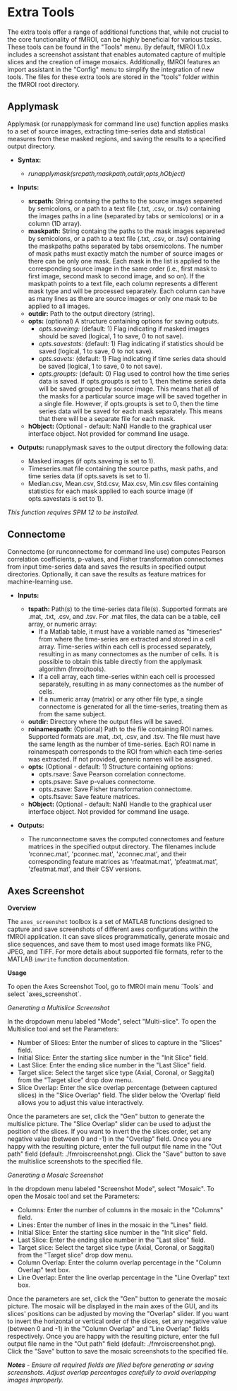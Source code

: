 Extra Tools
============
The extra tools offer a range of additional functions that, while not crucial to the core functionality of fMROI, can be highly beneficial for various tasks. These tools can be found in the "Tools" menu. By default, fMROI 1.0.x includes a screenshot assistant that enables automated capture of multiple slices and the creation of image mosaics. Additionally, fMROI features an import assistant in the "Config" menu to simplify the integration of new tools. The files for these extra tools are stored in the "tools" folder within the fMROI root directory.

Applymask
----------

Applymask (or runapplymask for command line use) function applies masks to a set of source images, extracting time-series data and statistical measures from these masked regions, and saving the results to a specified output directory.

- **Syntax:**
    - *runapplymask(srcpath,maskpath,outdir,opts,hObject)*

- **Inputs:**
    - **srcpath:** String containg the paths to the source images separeted by semicolons, or a path to a text file (.txt, .csv, or .tsv) containing the images paths in a line (separated by tabs or semicolons) or in a column (1D array).
    - **maskpath:** String containg the paths to the mask images separeted by semicolons, or a path to a text file (.txt, .csv, or .tsv) containing the maskpaths paths separated by tabs orsemicolons. The number of mask paths must exactly match the number of source images or there can be only one mask. Each mask in the list is applied to the corresponding source image in the same order (i.e., first mask to first image, second mask to second image, and so on). If the maskpath points to a text file, each column represents a different mask type and will be processed separately. Each column can have as many lines as there are source images or only one mask to be applied to all images.
    - **outdir:** Path to the output directory (string).
    - **opts:** (optional) A structure containing options for saving outputs.
        - *opts.saveimg:* (default: 1) Flag indicating if masked images should be saved (logical, 1 to save, 0 to not save).
        - *opts.savestats:* (default: 1) Flag indicating if statistics should be saved (logical, 1 to save, 0 to not save).
        - *opts.savets:* (default: 1) Flag indicating if time series data should be saved (logical, 1 to save, 0 to not save).
        - *opts.groupts:* (default: 0) Flag used to control how the time series data is saved. If opts.groupts is set to 1, then thetime series data will be saved grouped by source image. This means that all of the masks for a particular source image will be saved together in a single file. However, if opts.groupts is set to 0, then the time series data will be saved for each mask separately. This means that there will be a separate file for each mask.
    - **hObject:** (Optional - default: NaN) Handle to the graphical user interface object. Not provided for command line usage.

 - **Outputs:** runapplymask saves to the output directory the following data:
    - Masked images (if opts.saveimg is set to 1).
    - Timeseries.mat file containing the source paths, mask paths, and time series data (if opts.savets is set to 1).
    - Median.csv, Mean.csv, Std.csv, Max.csv, Min.csv files containing statistics for each mask applied to each source image (if opts.savestats is set to 1).

*This function requires SPM 12 to be installed.*

Connectome
-----------
 Connectome (or runconnectome for command line use) computes Pearson correlation coefficients, p-values, and Fisher transformation connectomes from input time-series data and saves the results in specified output directories. Optionally, it can save the results as feature matrices for machine-learning use.


- **Inputs:**
    - **tspath:** Path(s) to the time-series data file(s). Supported formats are .mat, .txt, .csv, and .tsv. For .mat files, the data can be a table, cell array, or numeric array:
        - If a Matlab table, it must have a variable named as "timeseries" from where the time-series are extracted and stored in a cell array. Time-series within each cell is processed separately, resulting in as many connectomes as the number of cells. It is possible to obtain this table directly from the applymask algorithm (fmroi/tools).
        - If a cell array, each time-series within each cell is processed separately, resulting in as many connectomes as the number of cells.
        - If a numeric array (matrix) or any other file type, a single connectome is generated for all the time-series, treating them as from the same subject.
    - **outdir:** Directory where the output files will be saved.
    - **roinamespath:** (Optional) Path to the file containing ROI names. Supported formats are .mat, .txt, .csv, and .tsv. The file must have the same length as the number of time-series. Each ROI name in roinamespath corresponds to the ROI from which each time-series was extracted.
                 If not provided, generic names will be assigned.
    - **opts:** (Optional - default: 1) Structure containing options:
        - opts.rsave: Save Pearson correlation connectome.
        - opts.psave: Save p-values connectome.
        - opts.zsave: Save Fisher transformation connectome.
        - opts.ftsave: Save feature matrices. 
    - **hObject:** (Optional - default: NaN) Handle to the graphical user 
                 interface object. Not provided for command line usage.

- **Outputs:**
    - The runconnectome saves the computed connectomes and feature matrices in the specified output directory. The filenames include 'rconnec.mat', 'pconnec.mat', 'zconnec.mat', and their corresponding feature matrices as 'rfeatmat.mat', 'pfeatmat.mat', 'zfeatmat.mat', and their CSV versions.


Axes Screenshot
----------------

**Overview**

The `axes_screenshot` toolbox is a set of MATLAB functions designed to capture and save screenshots of different axes configurations within the fMROI application. It can save slices programmatically, generate mosaic and slice sequences, and save them to most used image formats like PNG, JPEG, and TIFF. For more details about supported file formats, refer to the MATLAB `imwrite` function documentation.


**Usage**

To open the Axes Screenshot Tool, go to fMROI main menu ´Tools´ and select ´axes_screenshot´.

*Generating a Multislice Screenshot*

In the dropdown menu labeled "Mode", select "Multi-slice".
To open the Multislice tool and set the Parameters:

- Number of Slices: Enter the number of slices to capture in the "Slices" field.
- Initial Slice: Enter the starting slice number in the "Init Slice" field.
- Last Slice: Enter the ending slice number in the "Last Slice" field.
- Target slice: Select the target slice type (Axial, Coronal, or Saggital) from the "Target slice" drop dow menu. 
- Slice Overlap: Enter the slice overlap percentage (between captured slices) in the "Slice Overlap" field. The slider below the 'Overlap' field allows you to adjust this value interactively.

Once the parameters are set, click the "Gen" button to generate the multislice picture. The "Slice Overlap" slider can be used to adjust the position of the slices. If you want to invert the the slices order, set any negative value (between 0 and -1) in the "Overlap" field.
Once you are happy with the resulting picture, enter the full output file name in the "Out path" field (default: ./fmroiscreenshot.png). Click the "Save" button to save the multislice screenshots to the specified file.


*Generating a Mosaic Screenshot*

In the dropdown menu labeled "Screenshot Mode", select "Mosaic".
To open the Mosaic tool and set the Parameters:

- Columns: Enter the number of columns in the mosaic in the "Columns" field.
- Lines: Enter the number of lines in the mosaic in the "Lines" field.
- Initial Slice: Enter the starting slice number in the "Init slice" field.
- Last Slice: Enter the ending slice number in the "Last slice" field.
- Target slice: Select the target slice type (Axial, Coronal, or Saggital) from the "Target slice" drop dow menu.
- Column Overlap: Enter the column overlap percentage in the "Column Overlap" text box.
- Line Overlap: Enter the line overlap percentage in the "Line Overlap" text box.

Once the parameters are set, click the "Gen" button to generate the mosaic picture. The mosaic will be displayed in the main axes of the GUI, and its slices' positions can be adjusted by moving the "Overlap" slider. If you want to invert the horizontal or vertical order of the slices, set any negative value (between 0 and -1) in the "Column Overlap" and "Line Overlap" fields respectively.
Once you are happy with the resulting picture, enter the full output file name in the "Out path" field (default: ./fmroiscreenshot.png). Click the "Save" button to save the mosaic screenshots to the specified file.


***Notes*** - *Ensure all required fields are filled before generating or saving screenshots. Adjust overlap percentages carefully to avoid overlapping images improperly.*